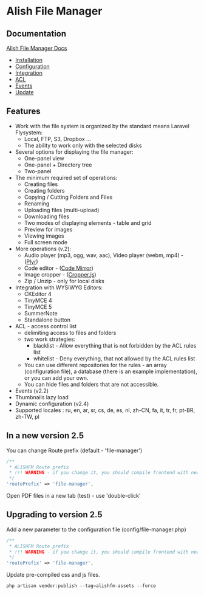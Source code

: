 # Alish File Manager

## Documentation

[Alish File Manager Docs](./docs/index.md)
* [Installation](./docs/installation.md)
* [Configuration](./docs/configuration.md)
* [Integration](./docs/integration.md)
* [ACL](./docs/acl.md)
* [Events](./docs/events.md)
* [Update](./docs/update.md)

## Features


* Work with the file system is organized by the standard means Laravel Flysystem:
  * Local, FTP, S3, Dropbox ...
  * The ability to work only with the selected disks
* Several options for displaying the file manager:
  * One-panel view
  * One-panel + Directory tree
  * Two-panel
* The minimum required set of operations:
   * Creating files
   * Creating folders
   * Copying / Cutting Folders and Files
   * Renaming
   * Uploading files (multi-upload)
   * Downloading files
   * Two modes of displaying elements - table and grid
   * Preview for images
   * Viewing images
   * Full screen mode
* More operations (v.2):
   * Audio player (mp3, ogg, wav, aac), Video player (webm, mp4) - ([Plyr](https://github.com/sampotts/plyr))
   * Code editor - ([Code Mirror](https://github.com/codemirror/codemirror))
   * Image cropper - ([Cropper.js](https://github.com/fengyuanchen/cropperjs))
   * Zip / Unzip - only for local disks
* Integration with WYSIWYG Editors:
  * CKEditor 4
  * TinyMCE 4
  * TinyMCE 5
  * SummerNote
  * Standalone button
* ACL - access control list
  * delimiting access to files and folders
  * two work strategies:
    * blacklist - Allow everything that is not forbidden by the ACL rules list
    * whitelist - Deny everything, that not allowed by the ACL rules list
  * You can use different repositories for the rules - an array (configuration file), a database (there is an example implementation), or you can add your own.
  * You can hide files and folders that are not accessible.
* Events (v2.2)
* Thumbnails lazy load
* Dynamic configuration (v2.4)
* Supported locales : ru, en, ar, sr, cs, de, es, nl, zh-CN, fa, it, tr, fr, pt-BR, zh-TW, pl

## In a new version 2.5

You can change Route prefix (default - 'file-manager')

```php
/**
 * ALISHFM Route prefix
 * !!! WARNING - if you change it, you should compile frontend with new prefix(baseUrl) !!!
 */
'routePrefix' => 'file-manager',
```

Open PDF files in a new tab (test) - use 'double-click'

## Upgrading to version 2.5

Add a new parameter to the configuration file (config/file-manager.php)

```php
/**
 * ALISHFM Route prefix
 * !!! WARNING - if you change it, you should compile frontend with new prefix(baseUrl) !!!
 */
'routePrefix' => 'file-manager',

```

Update pre-compiled css and js files.


```php
php artisan vendor:publish --tag=alishfm-assets --force
```

